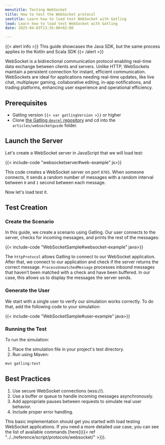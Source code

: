 ```yaml
---
menutitle: Testing WebSocket
title: How to test the WebSocket protocol
seotitle: Learn how to load test WebSocket with Gatling
lead: Learn how to load test WebSocket with Gatling
date: 2025-04-03T13:35:00+02:00

---
```


{{< alert info >}}
This guide showcases the Java SDK, but the same process applies to the Kotlin and Scala SDK
{{< /alert >}}


WebSocket is a bidirectional communication protocol enabling real-time data exchange between clients and servers. Unlike HTTP, WebSockets maintain a persistent connection for instant, efficient communication. WebSockets are ideal for applications needing real-time updates, like live chat, multiplayer gaming, collaborative editing, in-app notifications, and trading platforms, enhancing user experience and operational efficiency.

## Prerequisites

- Gatling version `{{< var gatlingVersion >}}` or higher
- Clone [the Gatling `devrel` repository](https://github.com/gatling/devrel-projects) and cd into the `articles/websocketguide` folder.

## Launch the Server

Let's create a WebSocket server in JavaScript that we will load test:

{{< include-code "websocketserver#web-example" js>}}

This code creates a WebSocket server on port `8765`. When someone connects, it sends a random number of messages with a random interval between `0` and `1` second between each message. 

Now let's load test it.

## Test Creation

### Create the Scenario

In this guide, we create a scenario using Gatling. Our user connects to the server, checks for incoming messages, and prints the rest of the messages:

{{< include-code "WebSocketSample#websocket-example" java>}}

The `httpProtocol` allows Gatling to connect to our WebSocket application. After that, we connect to our application and check if the server returns the correct message. `ProcessUnmatchedMessage` processes inbound messages that haven’t been matched with a check and have been buffered. In our case, this allows us to display the messages the server sends.

### Generate the User

We start with a single user to verify our simulation works correctly. To do that, add the following code to your simulation:

{{< include-code "WebSocketSample#user-example" java>}}

### Running the Test

To run the simulation:

1. Place the simulation file in your project's test directory.
2. Run using Maven:

```bash
mvn gatling:test
```

## Best Practices

1. Use secure WebSocket connections (wss://).
2. Use a buffer or queue to handle incoming messages asynchronously.
3. Add appropriate pauses between requests to simulate real user behavior.
4. Include proper error handling.

This basic implementation should get you started with load testing WebSocket applications. If you need a more detailed use case, you can see the list of available commands [here]({{< ref "../../reference/script/protocols/websocket/" >}}).